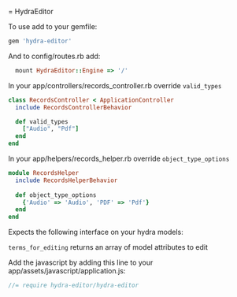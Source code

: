 = HydraEditor

To use add to your gemfile:

```ruby
gem 'hydra-editor'
```

And to config/routes.rb add:

```ruby
  mount HydraEditor::Engine => '/'
```

In your app/controllers/records_controller.rb override ```valid_types```

```ruby
class RecordsController < ApplicationController
  include RecordsControllerBehavior

  def valid_types
    ["Audio", "Pdf"]
  end
end
```

In your app/helpers/records_helper.rb override ```object_type_options```

```ruby
module RecordsHelper
  include RecordsHelperBehavior
  
  def object_type_options
    {'Audio' => 'Audio', 'PDF' => 'Pdf'}
  end
end
```


Expects the following interface on your hydra models:

```terms_for_editing``` returns an array of model attributes to edit

Add the javascript by adding this line to your app/assets/javascript/application.js:

```javascript
//= require hydra-editor/hydra-editor
```
